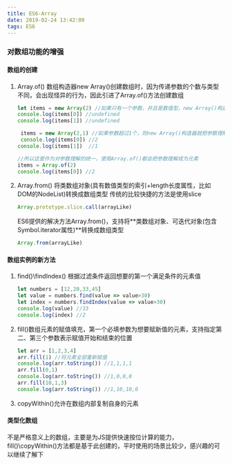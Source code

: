 ```yaml
---
title: ES6-Array
date: 2019-02-24 13:42:09
tags: ES6
---
```

### 对数组功能的增强
#### 数组的创建
1. Array.of()
   数组构造器new Array()创建数组时，因为传递参数的个数与类型不同，会出现怪异的行为，因此引进了Array.of()方法创建数组
   ```js
   let items = new Array(2) //如果只有一个参数，并且是数值型，new Array()构造器就把参数理解成为数组的长度，所以元素都为undefined
   console.log(items[0]) //undefined
   console.log(items[1]) //undefined

    items = new Array(2,1) //如果参数超过1个，则new Array()构造器就把参数理解成为数组的元素
    console.log(items[0]) //2
   console.log(items[1])  //1

   //所以这里作为对参数理解的统一，使用Array.of()都会把参数理解成为元素
   items = Array.of(2)
   console.log(items[0]) //2
   ```
2. Array.from()
   将类数组对象(具有数值类型的索引+length长度属性，比如DOM的NodeList)转换成数组类型
   传统的比较快捷的方法是使用slice
   ```js
   Array.prototype.slice.call(arrayLike)
   ```
   ES6提供的解决方法Array.from()，支持将**类数组对象、可迭代对象(包含Symbol.iterator属性)**转换成数组类型
   ```js
   Array.from(arrayLike)
   ```
#### 数组实例的新方法
1. find()\findIndex() 根据过滤条件返回想要的第一个满足条件的元素值
   ```js
   let numbers = [12,20,33,45]
   let value = numbers.find(value => value>30)
   let index = numbers.findIndex(value => value>30)
   console.log(value) //33
   console.log(index) //2
   ```
2. fill()数组元素的赋值填充，第一个必填参数为想要赋新值的元素，支持指定第二、第三个参数表示赋值开始和结束的位置
   ```js
   let arr = [1,2,3,4]
   arr.fill(1) //将元素全部重新赋值
   console.log(arr.toString()) //1,1,1,1
   arr.fill(0,1)
   console.log(arr.toString()) //1,0,0,0
   arr.fill(10,1,3)
   console.log(arr.toString()) //1,10,10,0
   ```
3. copyWithin()允许在数组内部复制自身的元素
#### 类型化数组
不是严格意义上的数组，主要是为JS提供快速按位计算的能力，fill()\copyWithin()方法都是基于此创建的，平时使用的场景比较少，感兴趣的可以继续了解下